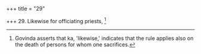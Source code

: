 +++
title = "29"

+++
29. Likewise for officiating priests, [^24] 


[^24]:  Govinda asserts that ka, 'likewise,' indicates that the rule applies also on the death of persons for whom one sacrifices.

